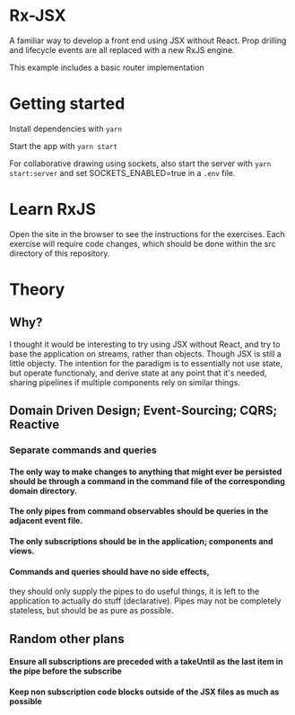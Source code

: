 # Rx-JSX
A familiar way to develop a front end using JSX without React. Prop drilling and lifecycle events are all replaced with a new RxJS engine.

This example includes a basic router implementation

# Getting started
Install dependencies with `yarn`

Start the app with `yarn start`

For collaborative drawing using sockets, also start the server with `yarn start:server` and set SOCKETS_ENABLED=true in a `.env` file.

# Learn RxJS
Open the site in the browser to see the instructions for the exercises. Each exercise will require code changes, which should be done within the src directory of this repository.

# Theory
## Why?
I thought it would be interesting to try using JSX without React, and try to base the application on streams, rather than objects. Though JSX is still a little objecty. The intention for the paradigm is to essentially not use state, but operate functionaly, and derive state at any point that it's needed, sharing pipelines if multiple components rely on similar things.
## Domain Driven Design; Event-Sourcing; CQRS; Reactive
### Separate commands and queries
#### The only way to make changes to anything that might ever be persisted should be through a command in the command file of the corresponding domain directory.
#### The only pipes from command observables should be queries in the adjacent event file.
#### The only subscriptions should be in the application; components and views.
#### Commands and queries should have no side effects,
they should only supply the pipes to do useful things,
it is left to the application to actually do stuff (declarative).
Pipes may not be completely stateless, but should be as pure as possible.

## Random other plans
#### Ensure all subscriptions are preceded with a takeUntil as the last item in the pipe before the subscribe
#### Keep non subscription code blocks outside of the JSX files as much as possible
